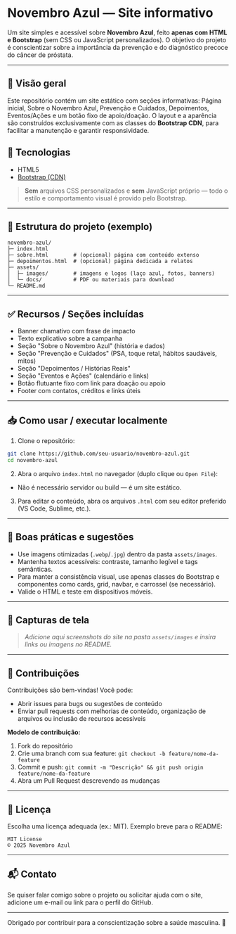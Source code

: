# Novembro Azul — Site informativo

Um site simples e acessível sobre **Novembro Azul**, feito **apenas com HTML e Bootstrap** (sem CSS ou JavaScript personalizados). O objetivo do projeto é conscientizar sobre a importância da prevenção e do diagnóstico precoce do câncer de próstata.

---

## 🩵 Visão geral

Este repositório contém um site estático com seções informativas: Página inicial, Sobre o Novembro Azul, Prevenção e Cuidados, Depoimentos, Eventos/Ações e um botão fixo de apoio/doação. O layout e a aparência são construídos exclusivamente com as classes do **Bootstrap CDN**, para facilitar a manutenção e garantir responsividade.

## 🚀 Tecnologias

* HTML5
* [Bootstrap (CDN)](https://getbootstrap.com/)

> **Sem** arquivos CSS personalizados e **sem** JavaScript próprio — todo o estilo e comportamento visual é provido pelo Bootstrap.

---

## 📁 Estrutura do projeto (exemplo)

```
novembro-azul/
├─ index.html
├─ sobre.html        # (opcional) página com conteúdo extenso
├─ depoimentos.html  # (opcional) página dedicada a relatos
├─ assets/
│  ├─ images/        # imagens e logos (laço azul, fotos, banners)
│  └─ docs/          # PDF ou materiais para download
└─ README.md
```

---

## ✅ Recursos / Seções incluídas

* Banner chamativo com frase de impacto
* Texto explicativo sobre a campanha
* Seção "Sobre o Novembro Azul" (história e dados)
* Seção "Prevenção e Cuidados" (PSA, toque retal, hábitos saudáveis, mitos)
* Seção "Depoimentos / Histórias Reais"
* Seção "Eventos e Ações" (calendário e links)
* Botão flutuante fixo com link para doação ou apoio
* Footer com contatos, créditos e links úteis

---

## 📥 Como usar / executar localmente

1. Clone o repositório:

```bash
git clone https://github.com/seu-usuario/novembro-azul.git
cd novembro-azul
```

2. Abra o arquivo `index.html` no navegador (duplo clique ou `Open File`):

* Não é necessário servidor ou build — é um site estático.

3. Para editar o conteúdo, abra os arquivos `.html` com seu editor preferido (VS Code, Sublime, etc.).

---

## 🔧 Boas práticas e sugestões

* Use imagens otimizadas (`.webp`/`.jpg`) dentro da pasta `assets/images`.
* Mantenha textos acessíveis: contraste, tamanho legível e tags semânticas.
* Para manter a consistência visual, use apenas classes do Bootstrap e componentes como cards, grid, navbar, e carrossel (se necessário).
* Valide o HTML e teste em dispositivos móveis.

---

## 📸 Capturas de tela

> *Adicione aqui screenshots do site na pasta `assets/images` e insira links ou imagens no README.*

---

## 🤝 Contribuições

Contribuições são bem-vindas! Você pode:

* Abrir issues para bugs ou sugestões de conteúdo
* Enviar pull requests com melhorias de conteúdo, organização de arquivos ou inclusão de recursos acessíveis

**Modelo de contribuição:**

1. Fork do repositório
2. Crie uma branch com sua feature: `git checkout -b feature/nome-da-feature`
3. Commit e push: `git commit -m "Descrição" && git push origin feature/nome-da-feature`
4. Abra um Pull Request descrevendo as mudanças

---

## 📜 Licença

Escolha uma licença adequada (ex.: MIT). Exemplo breve para o README:

```
MIT License
© 2025 Novembro Azul
```

---

## 📬 Contato

Se quiser falar comigo sobre o projeto ou solicitar ajuda com o site, adicione um e-mail ou link para o perfil do GitHub.

---

Obrigado por contribuir para a conscientização sobre a saúde masculina. 💙

